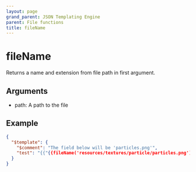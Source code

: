 ```yaml
---
layout: page
grand_parent: JSON Templating Engine
parent: File functions
title: fileName
---
```


# fileName

Returns a name and extension from file path in first argument.

## Arguments

 - path: A path to the file

## Example

```json
{
  "$template": {
    "$comment": "The field below will be 'particles.png'",
    "test": "{{"{{fileName('resources/textures/particle/particles.png')"}}}}"
  }
}
```
